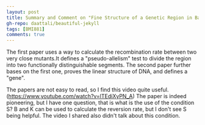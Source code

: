 ```yaml
---
layout: post
title: Summary and Comment on "Fine Structure of a Genetic Region in Bacteriophage" and "On the Topology of the Genetic Fine Structure"
gh-repo: daattali/beautiful-jekyll
tags: [BMI881]
comments: true
---
```


The first paper uses a way to calculate the recombination rate between two very close mutants.It defines a "pseudo-allelism" test to divide the region into two functionally distinguishable segments. The second paper further bases on the first one, proves the linear structure of DNA, and defines a "gene".

The papers are not easy to read, so I find this video quite useful. (https://www.youtube.com/watch?v=lTEdiXyPN_A) The paper is indeed pioneering, but I have one question, that is what is the use of the condition S? B and K can be used to calculate the reversion rate, but I don't see S being helpful. The video I shared also didn't talk about this condition.
